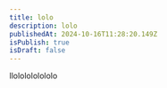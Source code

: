 ```yaml
---
title: lolo
description: lolo
publishedAt: 2024-10-16T11:28:20.149Z
isPublish: true
isDraft: false
---
```

l﻿lololololololo